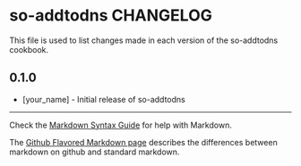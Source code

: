 so-addtodns CHANGELOG
=====================

This file is used to list changes made in each version of the so-addtodns cookbook.

0.1.0
-----
- [your_name] - Initial release of so-addtodns

- - -
Check the [Markdown Syntax Guide](http://daringfireball.net/projects/markdown/syntax) for help with Markdown.

The [Github Flavored Markdown page](http://github.github.com/github-flavored-markdown/) describes the differences between markdown on github and standard markdown.
